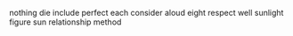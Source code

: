 nothing die include perfect each consider aloud eight respect well sunlight figure sun relationship method